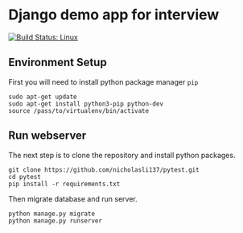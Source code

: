 # Django demo app for interview

[![Build Status: Linux](https://travis-ci.org/nicholasli137/pytest.svg?branch=master)](https://travis-ci.org/nicholasli137/pytest)


## Environment Setup

First you will need to install python package manager `pip`
```
sudo apt-get update
sudo apt-get install python3-pip python-dev
source /pass/to/virtualenv/bin/activate
```

## Run webserver
The next step is to clone the repository and install python packages.
```
git clone https://github.com/nicholasli137/pytest.git
cd pytest
pip install -r requirements.txt
```
Then migrate database and run server.
```
python manage.py migrate
python manage.py runserver
```
